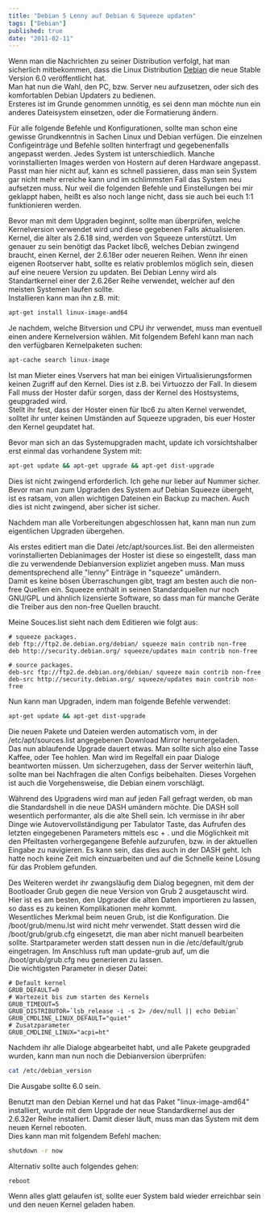 ```yaml
---
title: "Debian 5 Lenny auf Debian 6 Squeeze updaten"
tags: ["Debian"]
published: true
date: "2011-02-11"
---
```


Wenn man die Nachrichten zu seiner Distribution verfolgt, hat man sicherlich mitbekommen, dass die Linux Distribution [Debian](http://www.debian.org/) die neue Stable Version 6.0 veröffentlicht hat.  
Man hat nun die Wahl, den PC, bzw. Server neu aufzusetzen, oder sich des komfortablen Debian Updaters zu bedienen.  
Ersteres ist im Grunde genommen unnötig, es sei denn man möchte nun ein anderes Dateisystem einsetzen, oder die Formatierung ändern.

Für alle folgende Befehle und Konfigurationen, sollte man schon eine gewisse Grundkenntnis in Sachen Linux und Debian verfügen. Die einzelnen Configeinträge und Befehle sollten hinterfragt und gegebenenfalls angepasst werden. Jedes System ist unterschiedlich. Manche vorinstallierten Images werden von Hostern auf deren Hardware angepasst. Passt man hier nicht auf, kann es schnell passieren, dass man sein System gar nicht mehr erreiche kann und im schlimmsten Fall das System neu aufsetzen muss. Nur weil die folgenden Befehle und Einstellungen bei mir geklappt haben, heißt es also noch lange nicht, dass sie auch bei euch 1:1 funktionieren werden.

Bevor man mit dem Upgraden beginnt, sollte man überprüfen, welche Kernelversion verwendet wird und diese gegebenen Falls aktualisieren. Kernel, die älter als 2.6.18 sind, werden von Squeeze unterstützt. Um genauer zu sein benötigt das Packet libc6, welches Debian zwingend braucht, einen Kernel, der 2.6.18er oder neueren Reihen. Wenn ihr einen eigenen Rootserver habt, sollte es relativ problemlos möglich sein, diesen auf eine neuere Version zu updaten. Bei Debian Lenny wird als Standartkernel einer der 2.6.26er Reihe verwendet, welcher auf den meisten Systemen laufen sollte.  
Installieren kann man ihn z.B. mit:

```bash
apt-get install linux-image-amd64
```

Je nachdem, welche Bitversion und CPU ihr verwendet, muss man eventuell einen andere Kernelversion wählen. Mit folgendem Befehl kann man nach den verfügbaren Kernelpaketen suchen:  

```bash
apt-cache search linux-image
```

Ist man Mieter eines Vservers hat man bei einigen Virtualisierungsformen keinen Zugriff auf den Kernel. Dies ist z.B. bei Virtuozzo der Fall. In diesem Fall muss der Hoster dafür sorgen, dass der Kernel des Hostsystems, geupgraded wird.  
Stellt ihr fest, dass der Hoster einen für lbc6 zu alten Kernel verwendet, solltet ihr unter keinen Umständen auf Squeeze upgraden, bis euer Hoster den Kernel geupdatet hat.

Bevor man sich an das Systemupgraden macht, update ich vorsichtshalber erst einmal das vorhandene System mit:

```bash
apt-get update && apt-get upgrade && apt-get dist-upgrade
```

Dies ist nicht zwingend erforderlich. Ich gehe nur lieber auf Nummer sicher. Bevor man nun zum Upgraden des System auf Debian Squeeze übergeht, ist es ratsam, von allen wichtigen Dateinen ein Backup zu machen. Auch dies ist nicht zwingend, aber sicher ist sicher.

Nachdem man alle Vorbereitungen abgeschlossen hat, kann man nun zum eigentlichen Upgraden übergehen.  
  
Als erstes editiert man die Datei /etc/apt/sources.list. Bei den allermeisten vorinstallierten Debianimages der Hoster ist diese so eingestellt, dass man die zu verwendende Debianversion expliziet angeben muss. Man muss dementsprechend alle "lenny" Einträge in "squeeze" umändern.  
Damit es keine bösen Überraschungen gibt, tragt am besten auch die non-free Quellen ein. Squeeze enthält in seinen Standardquellen nur noch GNU/GPL und ähnlich lizensierte Software, so dass man für manche Geräte die Treiber aus den non-free Quellen braucht.

Meine Souces.list sieht nach dem Editieren wie folgt aus:

```
# squeeze packages.
deb ftp://ftp2.de.debian.org/debian/ squeeze main contrib non-free
deb http://security.debian.org/ squeeze/updates main contrib non-free

# source packages.  
deb-src ftp://ftp2.de.debian.org/debian/ squeeze main contrib non-free  
deb-src http://security.debian.org/ squeeze/updates main contrib non-free
```

Nun kann man Upgraden, indem man folgende Befehle verwendet:

```bash
apt-get update && apt-get dist-upgrade
```

Die neuen Pakete und Dateien werden automatisch vom, in der /etc/apt/sources.list angegebenen Download Mirror heruntergeladen.  
Das nun ablaufende Upgrade dauert etwas. Man sollte sich also eine Tasse Kaffee, oder Tee hohlen. Man wird im Regelfall ein paar Dialoge beantworten müssen. Um sicherzugehen, dass der Server weiterhin läuft, sollte man bei Nachfragen die alten Configs beibehalten. Dieses Vorgehen ist auch die Vorgehensweise, die Debian einem vorschlägt.

Während des Upgradens wird man auf jeden Fall gefragt werden, ob man die Standardshell in die neue DASH umändern möchte. Die DASH soll wesentlich performanter, als die alte Shell sein. Ich vermisse in ihr aber Dinge wie Autovervollständigung per Tabulator Taste, das Aufrufen des letzten eingegebenen Parameters mittels esc + . und die Möglichkeit mit den Pfeiltasten vorhergegangene Befehle aufzurufen, bzw. in der aktuellen Eingabe zu navigieren. Es kann sein, das dies auch in der DASH geht. Ich hatte noch keine Zeit mich einzuarbeiten und auf die Schnelle keine Lösung für das Problem gefunden.

Des Weiteren werdet ihr zwangsläufig dem Dialog begegnen, mit dem der Bootloader Grub gegen die neue Version von Grub 2 ausgetauscht wird. Hier ist es am besten, den Upgrader die alten Daten importieren zu lassen, so dass es zu keinen Komplikationen mehr kommt.  
Wesentliches Merkmal beim neuen Grub, ist die Konfiguration. Die /boot/grub/menu.lst wird nicht mehr verwendet. Statt dessen wird die /boot/grub/grub.cfg eingesetzt, die man aber nicht manuell bearbeiten sollte. Startparameter werden statt dessen nun in die /etc/default/grub eingetragen. Im Anschluss ruft man update-grub auf, um die /boot/grub/grub.cfg neu generieren zu lassen.  
Die wichtigsten Parameter in dieser Datei:

```
# Default kernel
GRUB_DEFAULT=0
# Wartezeit bis zum starten des Kernels
GRUB_TIMEOUT=5
GRUB_DISTRIBUTOR=`lsb_release -i -s 2> /dev/null || echo Debian`
GRUB_CMDLINE_LINUX_DEFAULT="quiet"
# Zusatzparameter
GRUB_CMDLINE_LINUX="acpi=ht"
```

Nachdem ihr alle Dialoge abgearbeitet habt, und alle Pakete geupgraded wurden, kann man nun noch die Debianversion überprüfen:

```bash
cat /etc/debian_version
```

Die Ausgabe sollte 6.0 sein.

Benutzt man den Debian Kernel und hat das Paket "linux-image-amd64" installiert, wurde mit dem Upgrade der neue Standardkernel aus der 2.6.32er Reihe installiert. Damit dieser läuft, muss man das System mit dem neuen Kernel rebooten.  
Dies kann man mit folgendem Befehl machen:

```bash
shutdown -r now
```

Alternativ sollte auch folgendes gehen:

```bash
reboot
```

Wenn alles glatt gelaufen ist, sollte euer System bald wieder erreichbar sein und den neuen Kernel geladen haben.

